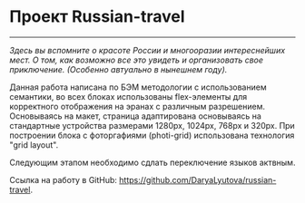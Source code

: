 # Проект Russian-travel
------

*Здесь вы вспомните о красоте России и многооразии интереснейших мест. О том, как возможно все это увидеть и организовать свое приключение. (Особенно автуально в нынешнем году).*

Данная работа написана по БЭМ методологии с использованием семантики, во всех блоках использованы flex-элементы для корректного отображения на эранах с различным разрешением. Основываясь на макет, страница адаптирована основываясь на стандартные устройства размерами 1280px, 1024px, 768px и 320px. При построении блока с фоторгафиями (photi-grid) использована технология "grid layout".

Следующим этапом необходимо сдлать переключение языков актвным.

Ссылка на работу в GitHub: https://github.com/DaryaLyutova/russian-travel.